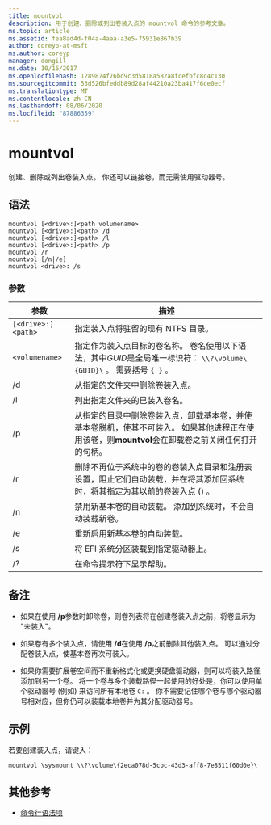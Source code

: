 ```yaml
---
title: mountvol
description: 用于创建、删除或列出卷装入点的 mountvol 命令的参考文章。
ms.topic: article
ms.assetid: fea8ad4d-f04a-4aaa-a3e5-75931e867b39
author: coreyp-at-msft
ms.author: coreyp
manager: dongill
ms.date: 10/16/2017
ms.openlocfilehash: 1289874f76bd9c3d5818a582a8fcefbfc8c4c130
ms.sourcegitcommit: 53d526bfeddb89d28af44210a23ba417f6ce0ecf
ms.translationtype: MT
ms.contentlocale: zh-CN
ms.lasthandoff: 08/06/2020
ms.locfileid: "87886359"
---
```

# <a name="mountvol"></a>mountvol

创建、删除或列出卷装入点。 你还可以链接卷，而无需使用驱动器号。

## <a name="syntax"></a>语法

```
mountvol [<drive>:]<path volumename>
mountvol [<drive>:]<path> /d
mountvol [<drive>:]<path> /l
mountvol [<drive>:]<path> /p
mountvol /r
mountvol [/n|/e]
mountvol <drive>: /s
```

### <a name="parameters"></a>参数

| 参数 | 描述 |
| --------- | ----------- |
| `[<drive>:]<path>` | 指定装入点将驻留的现有 NTFS 目录。 |
| `<volumename>` | 指定作为装入点目标的卷名称。 卷名使用以下语法，其中*GUID*是全局唯一标识符： `\\?\volume\{GUID}\` 。 需要括号 `{ }` 。 |
| /d | 从指定的文件夹中删除卷装入点。 |
| /l | 列出指定文件夹的已装入卷名。 |
| /p | 从指定的目录中删除卷装入点，卸载基本卷，并使基本卷脱机，使其不可装入。 如果其他进程正在使用该卷，则**mountvol**会在卸载卷之前关闭任何打开的句柄。 |
| /r | 删除不再位于系统中的卷的卷装入点目录和注册表设置，阻止它们自动装载，并在将其添加回系统时，将其指定为其以前的卷装入点 () 。 |
| /n | 禁用新基本卷的自动装载。 添加到系统时，不会自动装载新卷。 |
| /e | 重新启用新基本卷的自动装载。 |
| /s | 将 EFI 系统分区装载到指定驱动器上。 |
| /? | 在命令提示符下显示帮助。 |

## <a name="remarks"></a>备注

- 如果在使用 **/p**参数时卸除卷，则卷列表将在创建卷装入点之前，将卷显示为 "未装入"。

- 如果卷有多个装入点，请使用 **/d**在使用 **/p**之前删除其他装入点。 可以通过分配卷装入点，使基本卷再次可装入。

- 如果你需要扩展卷空间而不重新格式化或更换硬盘驱动器，则可以将装入路径添加到另一个卷。 将一个卷与多个装载路径一起使用的好处是，你可以使用单个驱动器号 (例如) 来访问所有本地卷 `C:` 。 你不需要记住哪个卷与哪个驱动器号相对应，但你仍可以装载本地卷并为其分配驱动器号。

## <a name="examples"></a>示例

若要创建装入点，请键入：

```
mountvol \sysmount \\?\volume\{2eca078d-5cbc-43d3-aff8-7e8511f60d0e}\
```

## <a name="additional-references"></a>其他参考

- [命令行语法项](command-line-syntax-key.md)
